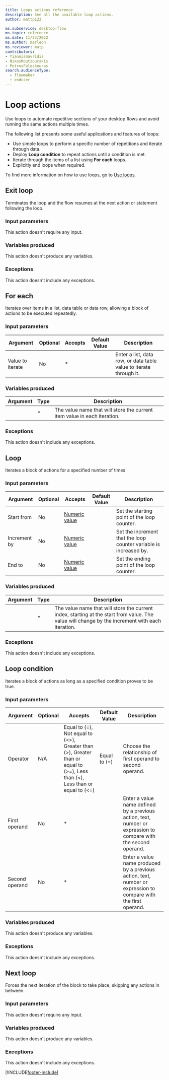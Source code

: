 ```yaml
---
title: Loops actions reference
description: See all the available loop actions.
author: mattp123

ms.subservice: desktop-flow
ms.topic: reference
ms.date: 11/23/2022
ms.author: marleon
ms.reviewer: matp
contributors:
- Yiannismavridis
- NikosMoutzourakis
- PetrosFeleskouras
search.audienceType: 
  - flowmaker
  - enduser
---
```


# Loop actions

Use loops to automate repetitive sections of your desktop flows and avoid running the same actions multiple times.

The following list presents some useful applications and features of loops:

* Use simple loops to perform a specific number of repetitions and iterate through data.
* Deploy **Loop condition** to repeat actions until a condition is met.
* Iterate through the items of a list using **For each** loops.
* Explicitly end loops when required.

To find more information on how to use loops, go to [Use loops](../use-loops.md).

## <a name="break"></a> Exit loop

Terminates the loop and the flow resumes at the next action or statement following the loop.

### Input parameters

This action doesn't require any input.

### Variables produced

This action doesn't produce any variables.

### <a name="break_onerror"></a> Exceptions

This action doesn't include any exceptions.

## <a name="foreach"></a> For each

Iterates over items in a list, data table or data row, allowing a block of actions to be executed repeatedly.

### Input parameters

|Argument|Optional|Accepts|Default Value|Description|
|-----|-----|-----|-----|-----|
|Value to iterate|No|*||Enter a list, data row, or data table value to iterate through it.|

### Variables produced

|Argument|Type|Description|
|-----|-----|-----|
||*|The value name that will store the current item value in each iteration.|

### <a name="foreach_onerror"></a> Exceptions

This action doesn't include any exceptions.

## <a name="loop"></a> Loop

Iterates a block of actions for a specified number of times

### Input parameters

|Argument|Optional|Accepts|Default Value|Description|
|-----|-----|-----|-----|-----|
|Start from|No|[Numeric value](../variable-data-types.md#numeric-value)||Set the starting point of the loop counter.|
|Increment by|No|[Numeric value](../variable-data-types.md#numeric-value)||Set the increment that the loop counter variable is increased by.|
|End to|No|[Numeric value](../variable-data-types.md#numeric-value)||Set the ending point of the loop counter.|

### Variables produced

|Argument|Type|Description|
|-----|-----|-----|
||*|The value name that will store the current index, starting at the start from value. The value will change by the increment with each iteration.|

### <a name="loop_onerror"></a> Exceptions

This action doesn't include any exceptions.

## <a name="while"></a> Loop condition

Iterates a block of actions as long as a specified condition proves to be true.

### Input parameters

|Argument|Optional|Accepts|Default Value|Description|
|-----|-----|-----|-----|-----|
|Operator|N/A|Equal to (=), Not equal to (<>), Greater than (>), Greater than or equal to (>=), Less than (<), Less than or equal to (<=)|Equal to (=)|Choose the relationship of first operand to second operand.|
|First operand|No|*||Enter a value name defined by a previous action, text, number or expression to compare with the second operand.|
|Second operand|No|*||Enter a value name produced by a previous action, text, number or expression to compare with the first operand.|

### Variables produced

This action doesn't produce any variables.

### <a name="while_onerror"></a> Exceptions

This action doesn't include any exceptions.

## <a name="continue"></a> Next loop

Forces the next iteration of the block to take place, skipping any actions in between.

### Input parameters

This action doesn't require any input.

### Variables produced

This action doesn't produce any variables.

### <a name="continue_onerror"></a> Exceptions

This action doesn't include any exceptions.

[!INCLUDE[footer-include](../../includes/footer-banner.md)]
